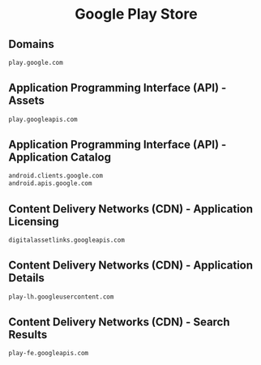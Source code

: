 


<h1 align="center">Google Play Store</h1>

## Domains


```html
play.google.com
```

## Application Programming Interface (API) - Assets


```html
play.googleapis.com
```

## Application Programming Interface (API) - Application Catalog


```html
android.clients.google.com
android.apis.google.com
```

## Content Delivery Networks (CDN) - Application Licensing


```html
digitalassetlinks.googleapis.com
```

## Content Delivery Networks (CDN) - Application Details


```html
play-lh.googleusercontent.com
```

## Content Delivery Networks (CDN) - Search Results


```html
play-fe.googleapis.com
```
